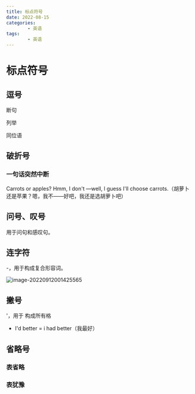```yaml
---
title: 标点符号
date: 2022-08-15
categories:
        - 英语
tags:
        - 英语
---
```


# 标点符号

## 逗号

断句

列举

同位语

## 破折号

### 一句话突然中断

Carrots or apples? Hmm, I don't —well, l guess I'll choose carrots.（胡萝卜还是苹果？嗯，我不——好吧，我还是选胡萝卜吧）

## 问号、叹号

用于问句和感叹句。

## 连字符

-，用于构成复合形容词。

![image-20220912001425565](https://gallery.yxzi.xyz/galleries/2022/09/12/%E8%BF%9E%E5%AD%97%E7%AC%A6.png)

## 撇号

'，用于 构成所有格

- I'd better = i had better（我最好）

## 省略号

### 表省略

### 表犹豫
